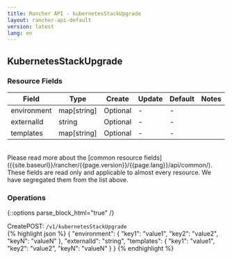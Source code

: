 ```yaml
---
title: Rancher API - kubernetesStackUpgrade
layout: rancher-api-default
version: latest
lang: en
---
```


## KubernetesStackUpgrade



### Resource Fields

Field | Type | Create | Update | Default | Notes
---|---|---|---|---|---
environment | map[string] | Optional | - | - | 
externalId | string | Optional | - | - | 
templates | map[string] | Optional | - | - | 

<br>
Please read more about the [common resource fields]({{site.baseurl}}/rancher/{{page.version}}/{{page.lang}}/api/common/). These fields are read only and applicable to almost every resource. We have segregated them from the list above.

### Operations
{::options parse_block_html="true" /}
<a id="create"></a>
<div class="action"><span class="header">Create<span class="headerright">POST:  <code>/v1/kubernetesStackUpgrade</code></span></span>
<div class="action-contents">
{% highlight json %}
{
	"environment": {
		"key1": "value1",
		"key2": "value2",
		"keyN": "valueN"
	},
	"externalId": "string",
	"templates": {
		"key1": "value1",
		"key2": "value2",
		"keyN": "valueN"
	}
}
{% endhighlight %}
</div>
</div>





